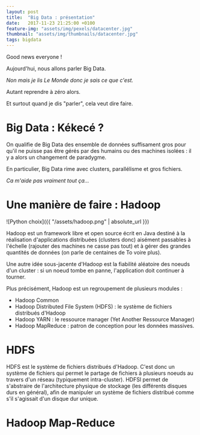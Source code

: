 ```yaml
---
layout: post
title:  "Big Data : présentation"
date:   2017-11-23 21:25:00 +0100
feature-img: "assets/img/pexels/datacenter.jpg"
thumbnail: "assets/img/thumbnails/datacenter.jpg"
tags: bigdata
---
```


Good news everyone !

Aujourd'hui, nous allons parler Big Data.

*Non mais je lis Le Monde donc je sais ce que c'est.*

Autant reprendre à zéro alors.

Et surtout quand je dis "parler", cela veut dire faire.

# Big Data : Kékecé ?

On qualifie de Big Data des ensemble de données suffisament gros pour qu'il ne puisse pas être gérés par des humains ou des machines isolées : il y a alors un changement de paradygme.

En particulier, Big Data rime avec clusters, parallélisme et gros fichiers.

*Ca m'aide pas vraiment tout ça...*

# Une manière de faire : Hadoop

![Python choix]({{ "/assets/hadoop.png" | absolute_url }})

Hadoop est un framework libre et open source écrit en Java destiné à la réalisation d'applications distribuées (clusters donc) aisément passables à l'échelle (rajouter des machines ne casse pas tout) et à gérer des grandes quantités de données (on parle de centaines de To voire plus). 

Une autre idée sous-jacente d'Hadoop est la fiabilité aléatoire des noeuds d'un cluster : si un noeud tombe en panne, l'application doit continuer à tourner.

Plus précisément, Hadoop est un regroupement de plusieurs modules :
* Hadoop Common
* Hadoop Distributed File System (HDFS) : le système de fichiers distribués d'Hadoop
* Hadoop YARN : le ressource manager (Yet Another Ressource Manager)
* Hadoop MapReduce : patron de conception pour les données massives.

# HDFS

HDFS est le système de fichiers distribués d'Hadoop. C'est donc un système de fichiers qui permet le partage de fichiers à plusieurs noeuds au travers d'un réseau (typiquement intra-cluster). HDFSl permet de s'abstraire de l'architecture physique de stockage (les différents disques durs en général), afin de manipuler un système de fichiers distribué comme s'il s'agissait d'un disque dur unique. 

# Hadoop Map-Reduce


